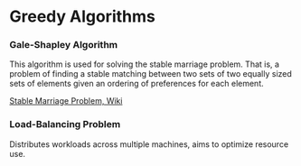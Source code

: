 Greedy Algorithms
======================================

### Gale-Shapley Algorithm
This algorithm is used for solving the stable marriage problem. That is, a problem of finding a stable matching between two sets of two equally sized sets of elements given an ordering of preferences for each element.

[Stable Marriage Problem, Wiki](https://en.wikipedia.org/wiki/Stable_marriage_problem)

### Load-Balancing Problem
Distributes workloads across multiple machines, aims to optimize resource use.
